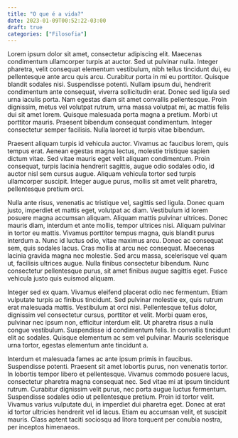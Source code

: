 ```yaml
---
title: "O que é a vida?"
date: 2023-01-09T00:52:22-03:00
draft: true
categories: ["Filosofia"]
---
```


Lorem ipsum dolor sit amet, consectetur adipiscing elit. Maecenas condimentum ullamcorper turpis at auctor. Sed ut pulvinar nulla. Integer pharetra, velit consequat elementum vestibulum, nibh tellus tincidunt dui, eu pellentesque ante arcu quis arcu. Curabitur porta in mi eu porttitor. Quisque blandit sodales nisi. Suspendisse potenti. Nullam ipsum dui, hendrerit condimentum ante consequat, viverra sollicitudin erat. Donec sed ligula sed urna iaculis porta. Nam egestas diam sit amet convallis pellentesque. Proin dignissim, metus vel volutpat rutrum, urna massa volutpat mi, ac mattis felis dui sit amet lorem. Quisque malesuada porta magna a pretium. Morbi ut porttitor mauris. Praesent bibendum consequat condimentum. Integer consectetur semper facilisis. Nulla laoreet id turpis vitae bibendum.

Praesent aliquam turpis id vehicula auctor. Vivamus ac faucibus lorem, quis tempus erat. Aenean egestas magna lectus, molestie tristique sapien dictum vitae. Sed vitae mauris eget velit aliquam condimentum. Proin consequat, turpis lacinia hendrerit sagittis, augue odio sodales odio, id auctor nisl sem cursus augue. Aliquam vehicula tortor sed turpis ullamcorper suscipit. Integer augue purus, mollis sit amet velit pharetra, pellentesque pretium orci.

Nulla ante risus, venenatis ac tristique vel, sagittis sed ligula. Donec quam justo, imperdiet et mattis eget, volutpat ac diam. Vestibulum id lorem posuere magna accumsan aliquam. Aliquam mattis pulvinar ultrices. Donec mauris diam, interdum et ante mollis, tempor ultrices nisi. Aliquam pulvinar in tortor eu mattis. Vivamus porttitor tempus magna, quis blandit purus interdum a. Nunc id luctus odio, vitae maximus arcu. Donec ac consequat sem, quis sodales lacus. Cras mollis at arcu nec consequat. Maecenas lacinia gravida magna nec molestie. Sed arcu massa, scelerisque vel quam ut, facilisis ultrices augue. Nulla finibus consectetur bibendum. Nunc consectetur pellentesque purus, sit amet finibus augue sagittis eget. Fusce vehicula justo quis euismod aliquam.

Integer sed ex quam. Vivamus eleifend placerat odio nec fermentum. Etiam vulputate turpis ac finibus tincidunt. Sed pulvinar molestie ex, quis rutrum erat malesuada mattis. Vestibulum at orci nisi. Pellentesque tellus dolor, dignissim vel consectetur cursus, porttitor et velit. Morbi quam eros, pulvinar nec ipsum non, efficitur interdum elit. Ut pharetra risus a nulla congue vestibulum. Suspendisse id condimentum felis. In convallis tincidunt elit ac sodales. Quisque elementum ac sem vel pulvinar. Mauris scelerisque urna tortor, egestas elementum ante tincidunt a.

Interdum et malesuada fames ac ante ipsum primis in faucibus. Suspendisse potenti. Praesent sit amet lobortis purus, non venenatis tortor. In lobortis tempor libero et pellentesque. Vivamus commodo posuere lacus, consectetur pharetra magna consequat nec. Sed vitae mi at ipsum tincidunt rutrum. Curabitur dignissim velit purus, nec porta augue luctus fermentum. Suspendisse sodales odio ut pellentesque pretium. Proin id tortor velit. Vivamus varius vulputate dui, in imperdiet dui pharetra eget. Donec at erat id tortor ultricies hendrerit vel id lacus. Etiam eu accumsan velit, et suscipit mauris. Class aptent taciti sociosqu ad litora torquent per conubia nostra, per inceptos himenaeos.